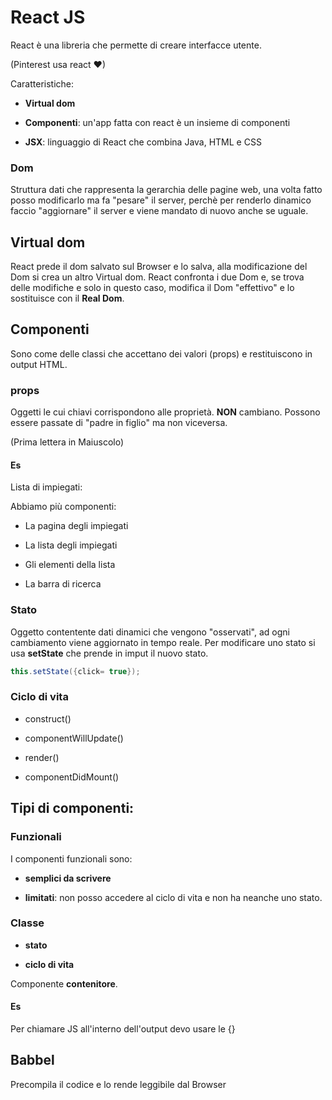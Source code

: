 # React JS

React è una libreria che permette di creare interfacce utente.

(Pinterest usa react ♥)

Caratteristiche:

* **Virtual dom**

* **Componenti**: un'app fatta con react è un insieme di componenti

* **JSX**: linguaggio di React che combina Java, HTML e CSS

### Dom

Struttura dati che rappresenta la gerarchia delle pagine web, una volta fatto posso modificarlo ma fa "pesare" il server, perchè per renderlo dinamico faccio "aggiornare" il server e viene mandato di nuovo anche se uguale.

## Virtual dom

React prede il dom salvato sul Browser e lo salva, alla modificazione del Dom si crea un altro Virtual dom. React confronta i due Dom e, se trova delle modifiche e solo in questo caso, modifica il Dom "effettivo" e lo sostituisce con il **Real Dom**.

## Componenti

Sono come delle classi che accettano dei valori (props) e restituiscono in output HTML.

### props
Oggetti le cui chiavi corrispondono alle proprietà.
**NON** cambiano.
Possono essere passate di "padre in figlio" ma non viceversa.

(Prima lettera in Maiuscolo)

#### Es

Lista di impiegati:

Abbiamo più componenti:

* La pagina degli impiegati

* La lista degli impiegati

* Gli elementi della lista

* La barra di ricerca


### Stato

Oggetto contentente dati dinamici che vengono "osservati", ad ogni cambiamento viene aggiornato in tempo reale.
Per modificare uno stato si usa **setState** che prende in imput il nuovo stato.
```java
this.setState({click= true});
```

### Ciclo di vita

* construct()

* componentWillUpdate()

* render()

* componentDidMount()


## Tipi di componenti:
### Funzionali

I componenti funzionali sono:

* **semplici da scrivere**

* **limitati**: non posso accedere al ciclo di vita e non ha neanche uno stato.

### Classe

* **stato**

* **ciclo di vita**

Componente **contenitore**.


#### Es
Per chiamare JS all'interno dell'output devo usare le {}

## Babbel
Precompila il codice e lo rende leggibile dal Browser
